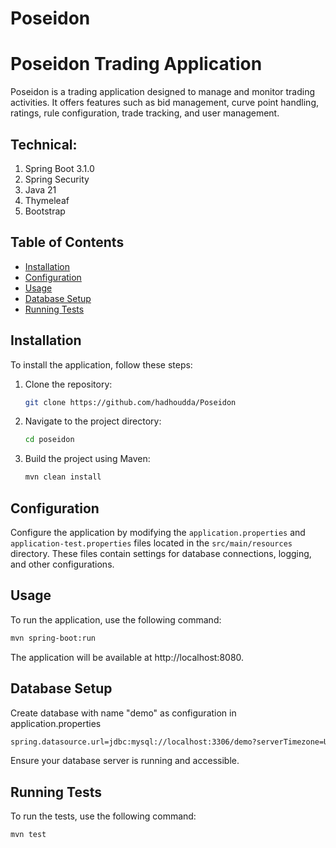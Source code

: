 
# Poseidon
# Poseidon Trading Application

Poseidon is a trading application designed to manage and monitor trading activities. It offers features such as bid management, curve point handling, ratings, rule configuration, trade tracking, and user management.

## Technical:

1. Spring Boot 3.1.0
2. Spring Security
3. Java 21
4. Thymeleaf
5. Bootstrap


## Table of Contents
- [Installation](#installation)
- [Configuration](#configuration)
- [Usage](#usage)
- [Database Setup](#database-setup)
- [Running Tests](#running-tests)


## Installation

To install the application, follow these steps:

1. Clone the repository:
    ```sh
    git clone https://github.com/hadhoudda/Poseidon
    ```
2. Navigate to the project directory:
    ```sh
    cd poseidon
    ```
3. Build the project using Maven:
    ```sh
    mvn clean install
    ```

## Configuration

Configure the application by modifying the `application.properties` and `application-test.properties` files located in the `src/main/resources` directory. These files contain settings for database connections, logging, and other configurations.

## Usage

To run the application, use the following command:

```sh
mvn spring-boot:run
```
The application will be available at http://localhost:8080.

## Database Setup
Create database with name "demo" as configuration in application.properties 

```sh
spring.datasource.url=jdbc:mysql://localhost:3306/demo?serverTimezone=UTC

```
Ensure your database server is running and accessible.

## Running Tests
To run the tests, use the following command:
```sh
mvn test
```
